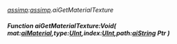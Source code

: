 _[assimp](../../modules/assimp/assimp-module.md):[assimp](../../modules/assimp/assimp-module.md).aiGetMaterialTexture_
##### Function aiGetMaterialTexture:Void( mat:[aiMaterial](../../modules/assimp/assimp-aimaterial.md),type:[UInt](../../modules/wonkey/wonkey-types-uint.md),index:[UInt](../../modules/wonkey/wonkey-types-uint.md),path:[aiString](../../modules/assimp/assimp-aistring.md) Ptr )
